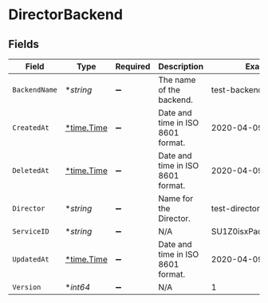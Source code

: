 # DirectorBackend


## Fields

| Field                                      | Type                                       | Required                                   | Description                                | Example                                    |
| ------------------------------------------ | ------------------------------------------ | ------------------------------------------ | ------------------------------------------ | ------------------------------------------ |
| `BackendName`                              | **string*                                  | :heavy_minus_sign:                         | The name of the backend.                   | test-backend                               |
| `CreatedAt`                                | [*time.Time](https://pkg.go.dev/time#Time) | :heavy_minus_sign:                         | Date and time in ISO 8601 format.          | 2020-04-09T18:14:30Z                       |
| `DeletedAt`                                | [*time.Time](https://pkg.go.dev/time#Time) | :heavy_minus_sign:                         | Date and time in ISO 8601 format.          | 2020-04-09T18:14:30Z                       |
| `Director`                                 | **string*                                  | :heavy_minus_sign:                         | Name for the Director.                     | test-director                              |
| `ServiceID`                                | **string*                                  | :heavy_minus_sign:                         | N/A                                        | SU1Z0isxPaozGVKXdv0eY                      |
| `UpdatedAt`                                | [*time.Time](https://pkg.go.dev/time#Time) | :heavy_minus_sign:                         | Date and time in ISO 8601 format.          | 2020-04-09T18:14:30Z                       |
| `Version`                                  | **int64*                                   | :heavy_minus_sign:                         | N/A                                        | 1                                          |